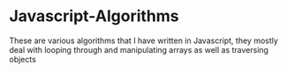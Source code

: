 # Javascript-Algorithms
These are various algorithms that I have written in Javascript, they mostly deal with looping through and manipulating arrays as well as traversing objects
